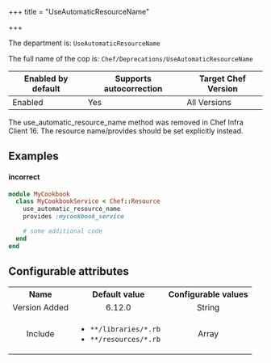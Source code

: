 +++
title = "UseAutomaticResourceName"

+++

<!-- This content is automatically generated. See https://github.com/chef/chef-web-docs/blob/main/generated/README.md -->

The department is: `UseAutomaticResourceName`

The full name of the cop is: `Chef/Deprecations/UseAutomaticResourceName`

| Enabled by default | Supports autocorrection | Target Chef Version |
| --- | --- | --- |
| Enabled | Yes | All Versions |

The use_automatic_resource_name method was removed in Chef Infra Client 16. The resource name/provides should be set explicitly instead.

## Examples


#### incorrect

```ruby
module MyCookbook
  class MyCookbookService < Chef::Resource
    use_automatic_resource_name
    provides :mycookbook_service

    # some additional code
  end
end
```

## Configurable attributes

<table>
<tbody><tr>
<th>Name</th>
<th>Default value</th>
<th>Configurable values</th>
</tr>
<tr>
<td style="text-align:center">Version Added</td>
<td style="text-align:center">6.12.0</td>
<td style="text-align:center">String</td>
</tr>
<tr><td style="text-align:center">Include</td>
<td style="text-align:center"><ul>
<li><code>**/libraries/*.rb</code></li>
<li><code>**/resources/*.rb</code></li>
</ul>
</td>
<td style="text-align:center">Array</td>
</tr></tbody></table>
